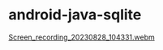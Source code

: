 # android-java-sqlite

[Screen_recording_20230828_104331.webm](https://github.com/dnrpcode/android-java-sqlite/assets/109610332/c3956033-5caa-4298-827b-98c1db004637)
